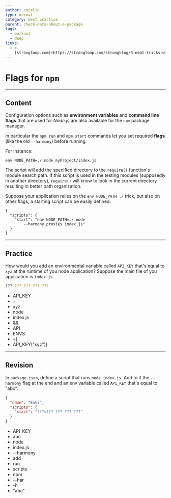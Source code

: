 ```yaml
---
author: catalin
type: normal
category: best practice
parent: check-data-about-a-package
tags:
  - workout
  - deep
links:
  - >-
    [strongloop.com](https://strongloop.com/strongblog/3-neat-tricks-with-npm-run/){website}
---
```


# Flags for `npm`


---

## Content

Configuration options such as **environment variables** and **command line flags** that are used for *Node.js* are also available for the `npm` package manager.

In particular the `npm run` and `npm start` commands let you set required **flags** (like the old `--harmony`) before running.

For instance:

```plain-text
env NODE_PATH=./ node myProject/index.js
```

The script will add the specified directory to the `require()` function's module search path. If this script is used in the testing modules (supposedly in another directory), `require()` will know to look in the current directory resulting in better path organization.

Suppose your application relies on the `env NODE_PATH ./` trick, but also on other flags, a starting script can be easily defined:

```plain-text
{
  "scripts": {
    "start": "env NODE_PATH=./ node
        --harmony_proxies index.js"
  }
}
```


---

## Practice

How would you add an environmental variable called `API_KEY` that's equal to `xyz` at the runtime of you node application? Suppose the main file of you application is `index.js`

```bash
??? ??? ??? ??? ???
```

- API_KEY
- =
- xyz
- node
- index.js
- &&
- API
- ENVS
- =[
- API_KEY("xyz")]


---

## Revision

In `package.json`, define a script that runs `node index.js`. Add to it the `--harmony` flag at the end and an env variable called `API_KEY` that's equal to "abc".

```json
{
  "name": "Enki",
  "scripts": {
    "start": "???=??? ??? ??? ???"
  }
}
```

- API_KEY
- abc
- node
- index.js
- --harmony
- add
- run
- scripts
- npm
- --har
- -h
- "abc"
